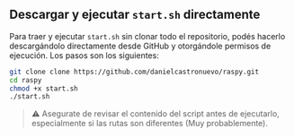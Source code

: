 ## Descargar y ejecutar `start.sh` directamente

Para traer y ejecutar `start.sh` sin clonar todo el repositorio, podés hacerlo descargándolo directamente desde GitHub y otorgándole permisos de ejecución. Los pasos son los siguientes:

```bash
git clone clone https://github.com/danielcastronuevo/raspy.git
cd raspy
chmod +x start.sh
./start.sh
```

> ⚠️ Asegurate de revisar el contenido del script antes de ejecutarlo, especialmente si las rutas son diferentes (Muy probablemente).
